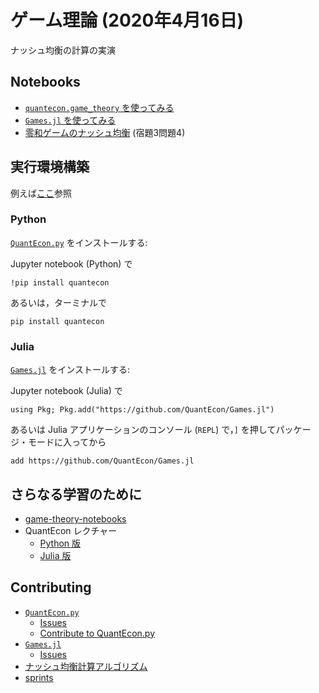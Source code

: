 # ゲーム理論 (2020年4月16日)

ナッシュ均衡の計算の実演

## Notebooks

* [`quantecon.game_theory` を使ってみる](https://nbviewer.jupyter.org/github/oyamad/presentations/blob/master/game20/game20_py.ipynb)
* [`Games.jl` を使ってみる](https://nbviewer.jupyter.org/github/oyamad/presentations/blob/master/game20/game20_jl.ipynb)
* [零和ゲームのナッシュ均衡](https://nbviewer.jupyter.org/github/oyamad/presentations/blob/master/game20/zerosum_py.ipynb)
  (宿題3問題4)

## 実行環境構築

例えば[ここ](https://github.com/OyamaZemi/Settingup)参照

### Python

[`QuantEcon.py`](https://github.com/QuantEcon/QuantEcon.py) をインストールする:

Jupyter notebook (Python) で

```
!pip install quantecon
```

あるいは，ターミナルで

```
pip install quantecon
```

### Julia

[`Games.jl`](https://github.com/QuantEcon/Games.jl) をインストールする:

Jupyter notebook (Julia) で

```
using Pkg; Pkg.add("https://github.com/QuantEcon/Games.jl")
```

あるいは Julia アプリケーションのコンソール (`REPL`) で，`]` を押してパッケージ・モードに入ってから

```
add https://github.com/QuantEcon/Games.jl
```

## さらなる学習のために

* [game-theory-notebooks](https://github.com/QuantEcon/game-theory-notebooks)
* QuantEcon レクチャー
  * [Python 版](https://python.quantecon.org)
  * [Julia 版](https://julia.quantecon.org)


## Contributing

* [`QuantEcon.py`](https://github.com/QuantEcon/QuantEcon.py)
  * [Issues](https://github.com/QuantEcon/QuantEcon.py/issues)
  * [Contribute to QuantEcon.py](https://quantecon.org/python-developers/)
* [`Games.jl`](https://github.com/QuantEcon/Games.jl)
  * [Issues](https://github.com/QuantEcon/Games.jl/issues)
* [ナッシュ均衡計算アルゴリズム](https://github.com/OyamaZemi/algorithms/tree/master/nash_equilibrium)
* [sprints](https://github.com/OyamaZemi/sprints)
